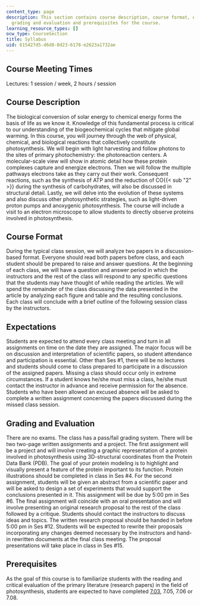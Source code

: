 ```yaml
---
content_type: page
description: This section contains course description, course format, expectations,
  grading and evaluation and prerequisites for the course.
learning_resource_types: []
ocw_type: CourseSection
title: Syllabus
uid: 615427d5-d6d8-0d23-6178-e2623a1732ae
---
```


Course Meeting Times
--------------------

Lectures: 1 session / week, 2 hours / session

Course Description
------------------

The biological conversion of solar energy to chemical energy forms the basis of life as we know it. Knowledge of this fundamental process is critical to our understanding of the biogeochemical cycles that mitigate global warming. In this course, you will journey through the web of physical, chemical, and biological reactions that collectively constitute photosynthesis. We will begin with light harvesting and follow photons to the sites of primary photochemistry: the photoreaction centers. A molecular-scale view will show in atomic detail how these protein complexes capture and energize electrons. Then we will follow the multiple pathways electrons take as they carry out their work. Consequent reactions, such as the synthesis of ATP and the reduction of CO{{< sub "2" >}} during the synthesis of carbohydrates, will also be discussed in structural detail. Lastly, we will delve into the evolution of these systems and also discuss other photosynthetic strategies, such as light-driven proton pumps and anoxygenic photosynthesis. The course will include a visit to an electron microscope to allow students to directly observe proteins involved in photosynthesis.

Course Format
-------------

During the typical class session, we will analyze two papers in a discussion-based format. Everyone should read both papers before class, and each student should be prepared to raise and answer questions. At the beginning of each class, we will have a question and answer period in which the instructors and the rest of the class will respond to any specific questions that the students may have thought of while reading the articles. We will spend the remainder of the class discussing the data presented in the article by analyzing each figure and table and the resulting conclusions. Each class will conclude with a brief outline of the following session class by the instructors.

Expectations
------------

Students are expected to attend every class meeting and turn in all assignments on time on the date they are assigned. The major focus will be on discussion and interpretation of scientific papers, so student attendance and participation is essential. Other than Ses #1, there will be no lectures and students should come to class prepared to participate in a discussion of the assigned papers. Missing a class should occur only in extreme circumstances. If a student knows he/she must miss a class, he/she must contact the instructor in advance and receive permission for the absence. Students who have been allowed an excused absence will be asked to complete a written assignment concerning the papers discussed during the missed class session.

Grading and Evaluation
----------------------

There are no exams. The class has a pass/fail grading system. There will be two two-page written assignments and a project. The first assignment will be a project and will involve creating a graphic representation of a protein involved in photosynthesis using 3D-structural coordinates from the Protein Data Bank (PDB). The goal of your protein modeling is to highlight and visually present a feature of the protein important to its function. Protein illustrations should be completed in class in Ses #4. For the second assignment, students will be given an abstract from a scientific paper and will be asked to design a set of experiments that would support the conclusions presented in it. This assignment will be due by 5:00 pm in Ses #6. The final assignment will coincide with an oral presentation and will involve presenting an original research proposal to the rest of the class followed by a critique. Students should contact the instructors to discuss ideas and topics. The written research proposal should be handed in before 5:00 pm in Ses #12. Students will be expected to rewrite their proposals incorporating any changes deemed necessary by the instructors and hand-in rewritten documents at the final class meeting. The proposal presentations will take place in class in Ses #15.

Prerequisites
-------------

As the goal of this course is to familiarize students with the reading and critical evaluation of the primary literature (research papers) in the field of photosynthesis, students are expected to have completed [7.03](/courses/7-03-genetics-fall-2004), 7.05, 7.06 or 7.08.